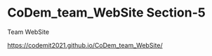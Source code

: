 # CoDem_team_WebSite Section-5
Team WebSite





 https://codemit2021.github.io/CoDem_team_WebSite/
